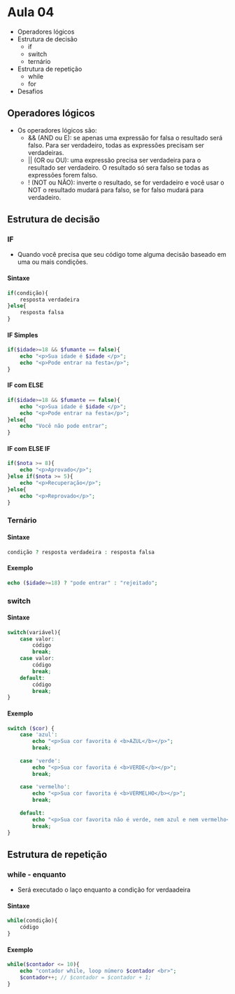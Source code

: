 # Aula 04
- Operadores lógicos
- Estrutura de decisão
    - if
    - switch
    - ternário
- Estrutura de repetição
    - while
    - for
- Desafios

## Operadores lógicos
- Os operadores lógicos são:
    - && (AND ou E): se apenas uma expressão for falsa o resultado será falso. Para ser verdadeiro, todas as expressões precisam ser verdadeiras.
    - || (OR ou OU): uma expressão precisa ser verdadeira para o resultado ser verdadeiro. O resultado só sera falso se todas as expressões forem falso.
    - ! (NOT ou NÃO): inverte o resultado, se for verdadeiro e você usar o NOT o resultado mudará para falso, se for falso mudará para verdadeiro.

## Estrutura de decisão
### IF
- Quando você precisa que seu código tome alguma decisão baseado em uma ou mais condições.
#### Sintaxe
```php
if(condição){
    resposta verdadeira
}else{
    resposta falsa
}
```

#### IF Simples
```php
if($idade>=18 && $fumante == false){
    echo "<p>Sua idade é $idade </p>";
    echo "<p>Pode entrar na festa</p>";
}
```

#### IF com ELSE
```php
if($idade>=18 && $fumante == false){
    echo "<p>Sua idade é $idade </p>";
    echo "<p>Pode entrar na festa</p>";
}else{
    echo "Você não pode entrar";
}
```

#### IF com ELSE IF
```php
if($nota >= 8){
    echo "<p>Aprovado</p>";
}else if($nota >= 5){
    echo "<p>Recuperação</p>";
}else{
    echo "<p>Reprovado</p>";
}
```

### Ternário
#### Sintaxe
```php
condição ? resposta verdadeira : resposta falsa
```

#### Exemplo
```php
echo ($idade>=18) ? "pode entrar" : "rejeitado";
```

### switch
#### Sintaxe
```php
switch(variável){
    case valor:
        código
        break;
    case valor:
        código
        break;
    default: 
        código
        break;
}
```

#### Exemplo
```php
switch ($cor) {
    case 'azul':
        echo "<p>Sua cor favorita é <b>AZUL</b></p>";
        break;
    
    case 'verde':
        echo "<p>Sua cor favorita é <b>VERDE</b></p>";
        break;
    
    case 'vermelho':
        echo "<p>Sua cor favorita é <b>VERMELHO</b></p>";
        break;
        
    default:
        echo "<p>Sua cor favorita não é verde, nem azul e nem vermelho</p>";
        break;
}
```

## Estrutura de repetição
### while - enquanto
- Será executado o laço enquanto a condição for verdaadeira
#### Sintaxe
```php
while(condição){
    código
}
```

#### Exemplo
```php
while($contador <= 10){
    echo "contador while, loop número $contador <br>";
    $contador++; // $contador = $contador + 1;
}
```